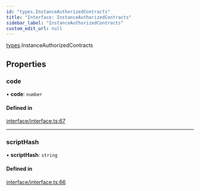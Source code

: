 ```yaml
---
id: "types.InstanceAuthorizedContracts"
title: "Interface: InstanceAuthorizedContracts"
sidebar_label: "InstanceAuthorizedContracts"
custom_edit_url: null
---
```


[types](../namespaces/types.md).InstanceAuthorizedContracts

## Properties

### code

• **code**: `number`

#### Defined in

[interface/interface.ts:67](https://github.com/CityOfZion/isengard/blob/deac852/sdk/src/interface/interface.ts#L67)

___

### scriptHash

• **scriptHash**: `string`

#### Defined in

[interface/interface.ts:66](https://github.com/CityOfZion/isengard/blob/deac852/sdk/src/interface/interface.ts#L66)
